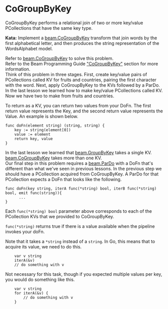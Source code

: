 <!--
    Licensed to the Apache Software Foundation (ASF) under one
    or more contributor license agreements.  See the NOTICE file
    distributed with this work for additional information
    regarding copyright ownership.  The ASF licenses this file
    to you under the Apache License, Version 2.0 (the
    "License"); you may not use this file except in compliance
    with the License.  You may obtain a copy of the License at

      http://www.apache.org/licenses/LICENSE-2.0

    Unless required by applicable law or agreed to in writing,
    software distributed under the License is distributed on an
    "AS IS" BASIS, WITHOUT WARRANTIES OR CONDITIONS OF ANY
    KIND, either express or implied.  See the License for the
    specific language governing permissions and limitations
    under the License.
-->

# CoGroupByKey

CoGroupByKey performs a relational join of two or more key/value PCollections that have the same 
key type.

**Kata:** Implement a [beam.CoGroupByKey](https://godoc.org/github.com/apache/beam/sdks/go/pkg/beam#CoGroupByKey) 
transform that join words by the first alphabetical letter, and then produces the string representation of the 
WordsAlphabet model.

<div class="hint">
    Refer to
    <a href="https://godoc.org/github.com/apache/beam/sdks/go/pkg/beam#CoGroupByKey">beam.CoGroupByKey</a>
    to solve this problem.
</div>

<div class="hint">
  Refer to the Beam Programming Guide
  <a href="https://beam.apache.org/documentation/programming-guide/#cogroupbykey">
    "CoGroupByKey"</a> section for more information.
</div>

<div class="hint">
  Think of this problem in three stages.  First, create key/value pairs of PCollections called KV
  for fruits and countries, pairing the first character with the word.  Next, apply CoGroupByKey to the KVs
  followed by a ParDo.
</div>

<div class="hint">
  In the last lesson we learned how to make key/value PCollections called KV.  Now we have 
  two to make from fruits and countries.
  
  To return as a KV, you can return two values from your DoFn. The first return value represents the Key, and 
  the second return value represents the Value.  An example is shown below.
  
```
func doFn(element string) (string, string) {
    key := string(element[0])
    value := element
    return key, value
}
``` 
</div>

<div class="hint">
  In the last lesson we learned that 
  <a href="https://godoc.org/github.com/apache/beam/sdks/go/pkg/beam#GroupByKey">
  beam.GroupByKey</a> takes a single KV.
  <a href="https://godoc.org/github.com/apache/beam/sdks/go/pkg/beam#CoGroupByKey">beam.CoGroupByKey</a>
  takes more than one KV.
</div>

<div class="hint">
  Our final step in this problem requires a
  <a href="https://godoc.org/github.com/apache/beam/sdks/go/pkg/beam#ParDo">beam.ParDo</a>
  with a DoFn that's different than what we've seen in previous lessons.  In the previous step we should
  have a PCollection acquired from CoGroupByKey.  A ParDo for that PCollection expects a DoFn that looks
  like the following. 
  
  ```
  func doFn(key string, iterA func(*string) bool, iterB func(*string) bool, emit func(string)){
        ...
  }
  ```
  
  Each `func(*string) bool` parameter above corresponds to each of the PCollection KVs that we provided to CoGroupByKey.
  
  `func(*string)` returns true if there is a value available when the pipeline invokes your doFn.
  
  Note that it takes a `*string` instead of a `string`.  In Go, this means that to acquire its value, we need to
  do this.
  
```
    var v string
    iterA(&v)
    // do something with v
```

  Not necessary for this task, though if you expected multiple values per key, you would do something like this.
```
    var v string
    for iterA(&v) {
        // do something with v
    }
```
</div>
